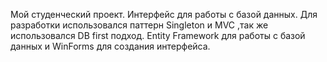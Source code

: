 Мой студенческий проект. Интерфейс для работы с базой данных. Для разработки использовался паттерн Singleton и MVC ,так же использовался DB first подход. Entity Framework для работы с базой данных и WinForms для создания интерфейса.
